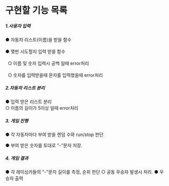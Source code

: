 # 구현할 기능 목록

##### 1.사용자 입력
  ● 자동차 리스트(이름)을 받을 함수 <br></br>
  ● 몇번 시도할지 입력 받을 함수 <br></br>
  &nbsp; ○ 이름 및 숫자 입력시 공백 일때 error처리 <br></br>
  &nbsp; ○ 숫자를 입력받을때 문자를 입력했을때 error처리

    
##### 2.자동차 리스트 분리

  ● 입력 받은 리스트 분리  
</t>○ 이름의 길이가 5이상 일때 error처리
##### 3. 게임 진행

  ● 각 자동차마다 부여 받을 랜덤 수와 run/stop 판단
  
  ● 부여 받은 숫자를 토대로 "-"문자 저장.
  
##### 4. 게임 결과

  ● 각 레이싱카들의 "-"문자 길이를 측정, 순위 판단
    ○ 공동 우승자 발생시 처리.
  ● 우승자 출력
